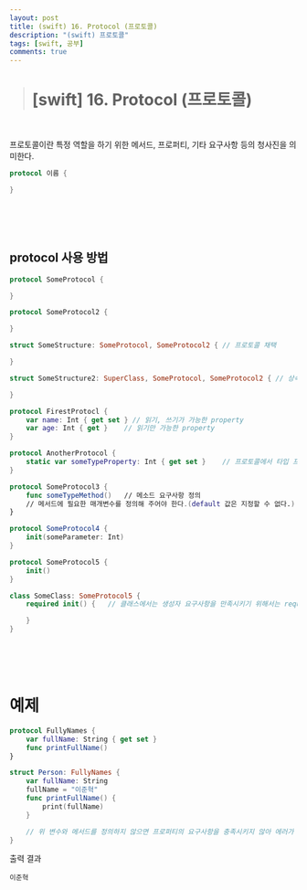 ```yaml
---
layout: post
title: (swift) 16. Protocol (프로토콜)
description: "(swift) 프로토콜"
tags: [swift, 공부]
comments: true
---
```


> # [swift] 16. Protocol (프로토콜)

<br>

프로토콜이란 특정 역할을 하기 위한 메서드, 프로퍼티, 기타 요구사항 등의 청사진을 의미한다.  

``` swift
protocol 이름 {

}
```

<br>
<br>
<br>

## protocol 사용 방법

``` swift
protocol SomeProtocol {

}

protocol SomeProtocol2 {

}

struct SomeStructure: SomeProtocol, SomeProtocol2 { // 프로토콜 채택

}

struct SomeStructure2: SuperClass, SomeProtocol, SomeProtocol2 { // 상속받을 클래스가 있다면 클래스를 맨 앞에 적는다.

}

protocol FirestProtocl {
    var name: Int { get set } // 읽기, 쓰기가 가능한 property
    var age: Int { get }    // 읽기만 가능한 property
}

protocol AnotherProtocol {
    static var someTypeProperty: Int { get set }    // 프로토콜에서 타입 프로퍼티를 요구하려면 맨 앞에 static을 작성.
}

protocol SomeProtocol3 {
    func someTypeMethod()   // 메소드 요구사항 정의
    // 메서드에 필요한 매개변수를 정의해 주어야 한다.(default 값은 지정할 수 없다.)
}

protocol SomeProtocol4 {
    init(someParameter: Int)
}

protocol SomeProtocol5 {
    init()
}

class SomeClass: SomeProtocol5 {
    required init() {   // 클래스에서는 생성자 요구사항을 만족시키기 위해서는 required가 필요하다. (만약 클래스 자체가 상속받을 수 없는 final 클래스라면 required를 붙일 필요가 없다.)

    }
}
```

<br>
<br>
<br>

# 예제

``` swift
protocol FullyNames {
    var fullName: String { get set }
    func printFullName()
}

struct Person: FullyNames {
    var fullName: String 
    fullName = "이준혁"
    func printFullName() {
        print(fullName)
    }

    // 위 변수와 메서드를 정의하지 않으면 프로퍼티의 요구사항을 충족시키지 않아 에러가 발생한다.
}
```

출력 결과  
```
이준혁
```